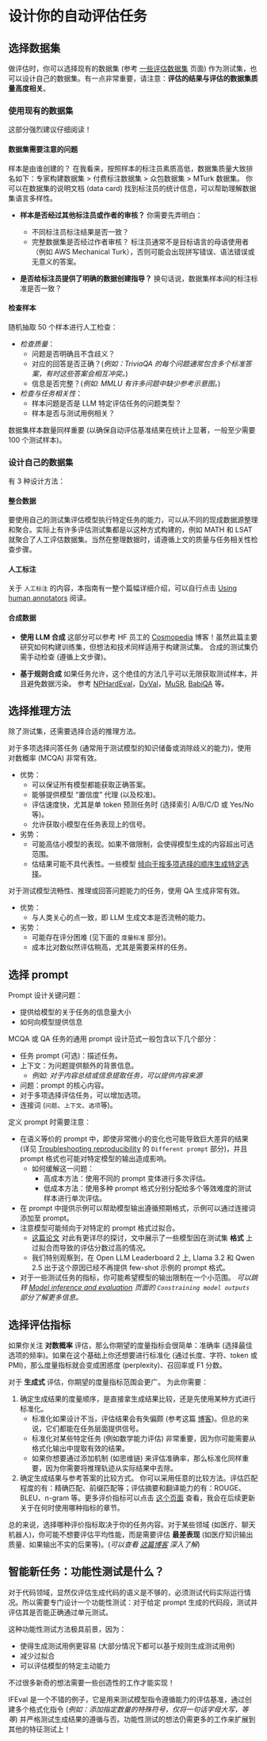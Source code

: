 # 设计你的自动评估任务 

## 选择数据集
做评估时，你可以选择现有的数据集 (参考 [一些评估数据集](https://github.com/huggingface/evaluation-guidebook/blob/main/contents/automated-benchmarks/some-evaluation-datasets.md) 页面) 作为测试集，也可以设计自己的数据集。有一点非常重要，请注意：**评估的结果与评估的数据集质量高度相关**。

### 使用现有的数据集
这部分强烈建议仔细阅读！
#### 数据集需要注意的问题
样本是由谁创建的？
在我看来，按照样本的标注员素质高低，数据集质量大致排名如下：专家构建数据集 > 付费标注数据集 > 众包数据集 > MTurk 数据集。
你可以在数据集的说明文档 (data card) 找到标注员的统计信息，可以帮助理解数据集语言多样性。

- **样本是否经过其他标注员或作者的审核？** 
你需要先弄明白：
	- 不同标注员标注结果是否一致？
	-  完整数据集是否经过作者审核？
标注员通常不是目标语言的母语使用者（例如 AWS Mechanical Turk），否则可能会出现拼写错误、语法错误或无意义的答案。

- **是否给标注员提供了明确的数据创建指导？**
换句话说，数据集样本间的标注标准是否一致？

#### 检查样本  
随机抽取 50 个样本进行人工检查：
- *检查质量*：
	- 问题是否明确且不含歧义？
	- 对应的回答是否正确？(*例如：TriviaQA 的每个问题通常包含多个标准答案，有时这些答案会相互冲突。*)
	- 信息是否完整？(*例如: MMLU 有许多问题中缺少参考示意图。*)
- *检查与任务相关性*：
	- 样本问题是否是 LLM 特定评估任务的问题类型？
	- 样本是否与测试用例相关？

数据集样本数量同样重要 (以确保自动评估基准结果在统计上显著，一般至少需要 100 个测试样本)。
### 设计自己的数据集
有 3 种设计方法：
#### 整合数据
要使用自己的测试集评估模型执行特定任务的能力，可以从不同的现成数据源整理和聚合。实际上有许多评估测试集都是以这种方式构建的，例如 MATH 和 LSAT 就聚合了人工评估数据集。当然在整理数据时，请遵循上文的质量与任务相关性检查步骤。
#### 人工标注
关于 `人工标注` 的内容，本指南有一整个篇幅详细介绍，可以自行点击 [Using human annotators](https://github.com/huggingface/evaluation-guidebook/blob/main/contents/human-evaluation/using-human-annotators.md) 阅读。
#### 合成数据
- **使用 LLM 合成**
这部分可以参考 HF 员工的 [Cosmopedia](https://huggingface.co/blog/cosmopedia) 博客！虽然此篇主要研究如何构建训练集，但想法和技术同样适用于构建测试集。
合成的测试集仍需手动检查 (遵循上文步骤)。

- **基于规则合成**
如果任务允许，这个绝佳的方法几乎可以无限获取测试样本，并且避免数据污染。
参考 [NPHardEval](https://arxiv.org/abs/2312.14890)，[DyVal](https://arxiv.org/abs/2309.17167)，[MuSR](https://arxiv.org/abs/2310.16049), [BabiQA](https://arxiv.org/abs/1502.05698) 等。

## 选择推理方法
除了测试集，还需要选择合适的推理方法。

对于多项选择问答任务 (通常用于测试模型的知识储备或消除歧义的能力)，使用对数概率 (MCQA) 非常有效。
- 优势： 
	- 可以保证所有模型都能获取正确答案。
	- 能够提供模型 “置信度” 代理 (以及校准)。
	- 评估速度快，尤其是单 token 预测任务时 (选择索引 A/B/C/D 或 Yes/No 等)。
	- 允许获取小模型在任务表现上的信号。
- 劣势：
	- 可能高估小模型的表现。如果不做限制，会使得模型生成的内容超出可选范围。
	- 估结果可能不具代表性。一些模型 [倾向于按多项选择的顺序生成特定选择](https://arxiv.org/abs/2309.03882)。

对于测试模型流畅性、推理或回答问题能力的任务，使用 QA 生成非常有效。
- 优势：
	- 与人类关心的点一致，即 LLM 生成文本是否流畅的能力。
- 劣势：
	- 可能存在评分困难 (见下面的 `度量标准` 部分)。
	- 成本比对数似然评估稍高，尤其是需要采样的任务。

## 选择 prompt
Prompt 设计关键问题：
- 提供给模型的关于任务的信息量大小
- 如何向模型提供信息

MCQA 或 QA 任务的通用 prompt 设计范式一般包含以下几个部分：
- 任务 prompt (可选)：描述任务。
- 上下文：为问题提供额外的背景信息。
	- *例如: 对于内容总结或信息提取任务，可以提供内容来源*
- 问题：prompt 的核心内容。
- 对于多项选择评估任务，可以增加选项。
- 连接词 (`问题`、`上下文`、`选项`等)。

定义 prompt 时需要注意：
- 在语义等价的 prompt 中，即使非常微小的变化也可能导致巨大差异的结果 (详见 [Troubleshooting reproducibility](https://github.com/huggingface/evaluation-guidebook/blob/main/contents/troubleshooting/troubleshooting-reproducibility.md) 的 `Different prompt` 部分)，并且 prompt 格式也可能对特定模型的输出造成影响。
	- 如何缓解这一问题：
		- 高成本方法：使用不同的 prompt 变体进行多次评估。
		- 低成本方法：使用多种 prompt 格式分别分配给多个等效难度的测试样本进行单次评估。
- 在 prompt 中提供示例可以帮助模型输出遵循预期格式，示例可以通过连接词添加至 prompt。
- 注意模型可能倾向于对特定的 prompt 格式过拟合。
	- [这篇论文](https://arxiv.org/abs/2407.07890) 对此有更详尽的探讨，文中展示了一些模型因在测试集 **格式** 上过拟合而导致的评估分数过高的情况。
	- 我们特别观察到，在 Open LLM Leaderboard 2 上, Llama 3.2 和 Qwen 2.5 出于这个原因已经不再提供 few-shot 示例的 prompt 格式。
- 对于一些测试任务的指标，你可能希望模型的输出限制在一个小范围。
  *可以跳转 [Model inference and evaluation](https://github.com/huggingface/evaluation-guidebook/blob/main/contents/general-knowledge/model-inference-and-evaluation.md) 页面的 `Constraining model outputs` 部分了解更多信息。*

## 选择评估指标
如果你关注 **对数概率** 评估，那么你期望的度量指标会很简单：准确率 (选择最佳选项的频率)。如果在这个基础上你还想要进行标准化 (通过长度、字符、token 或 PMI)，那么度量指标就会变成困惑度 (perplexity)、召回率或 F1 分数。

对于 **生成式** 评估，你期望的度量指标范围会更广。
为此你需要：
1. 确定生成结果的度量顺序，是直接拿生成结果比较，还是先使用某种方式进行标准化。
	- 标准化如果设计不当，评估结果会有失偏颇 (参考这篇 [博客](https://huggingface.co/blog/open-llm-leaderboard-drop))。但总的来说，它们都能在任务层面提供信号。
	- 标准化对某些特定任务 (例如数学能力评估) 非常重要，因为你可能需要从格式化输出中提取有效的结果。
	- 如果你想要通过添加机制 (如思维链) 来评估准确率，那么标准化同样重要，因为你需要将推理轨迹从实际结果中去除。
2. 确定生成结果与参考答案的比较方式。
   你可以采用任意的比较方法。评估匹配程度的有：精确匹配、前缀匹配等；评估摘要和翻译能力的有：ROUGE、BLEU、n-gram 等。更多评价指标可以点击 [这个页面](https://github.com/huggingface/lighteval/wiki/Metric-List) 查看，我会在后续更新关于在何时使用哪种指标的章节。

总的来说，选择哪种评价指标取决于你的任务内容。对于某些领域 (如医疗、聊天机器人)，你可能不想要评估平均性能，而是需要评估 **最差表现** (如医疗知识输出质量、如果输出不实的后果等)。(*可以查看 [这篇博客](https://ehudreiter.com/2024/07/10/challenges-in-evaluating-llms/) 深入了解*)

## 智能新任务：功能性测试是什么？
对于代码领域，显然仅评估生成代码的语义是不够的，必须测试代码实际运行情况。所以需要专门设计一个功能性测试：对于给定 prompt 生成的代码段，测试并评估其是否能正确通过单元测试。

这种功能性测试方法极具前景，因为：
- 使得生成测试用例更容易 (大部分情况下都可以基于规则生成测试用例)
- 减少过拟合
- 可以评估模型的特定主动能力

不过很多新奇的想法需要一些创造性的工作才能实现！

IFEval 是一个不错的例子，它是用来测试模型指令遵循能力的评估基准，通过创建多个格式化指令 (*例如：添加指定数量的特殊符号，仅将一句话字母大写，等等*) 并严格测试生成结果的遵循与否。功能性测试的想法仍需更多的工作来扩展到其他的特征测试上！
